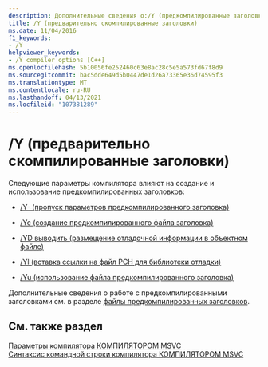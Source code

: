 ```yaml
---
description: Дополнительные сведения о:/Y (предкомпилированные заголовки)
title: /Y (предварительно скомпилированные заголовки)
ms.date: 11/04/2016
f1_keywords:
- /Y
helpviewer_keywords:
- /Y compiler options [C++]
ms.openlocfilehash: 5b10056fe252460c63e8ac28c5e5a573fd67f8d9
ms.sourcegitcommit: bac5dde649d5b0447de1d26a73365e36d74595f3
ms.translationtype: MT
ms.contentlocale: ru-RU
ms.lasthandoff: 04/13/2021
ms.locfileid: "107381289"
---
```

# <a name="y-precompiled-headers"></a>/Y (предварительно скомпилированные заголовки)

Следующие параметры компилятора влияют на создание и использование предкомпилированных заголовков:

- [/Y- (пропуск параметров предкомпилированного заголовка)](y-ignore-precompiled-header-options.md)

- [/Yc (создание предкомпилированного файла заголовка)](yc-create-precompiled-header-file.md)

- [/YD выводить (размещение отладочной информации в объектном файле)](yd-place-debug-information-in-object-file.md)

- [/Yl (вставка ссылки на файл PCH для библиотеки отладки)](yl-inject-pch-reference-for-debug-library.md)

- [/Yu (использование файла предкомпилированного заголовка)](yu-use-precompiled-header-file.md)

Дополнительные сведения о работе с предкомпилированными заголовками см. в разделе [файлы предкомпилированных заголовков](../creating-precompiled-header-files.md).

## <a name="see-also"></a>См. также раздел

[Параметры компилятора КОМПИЛЯТОРОМ MSVC](compiler-options.md)\
[Синтаксис командной строки компилятора КОМПИЛЯТОРОМ MSVC](compiler-command-line-syntax.md)
